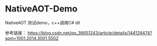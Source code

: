 # NativeAOT-Demo

NativeAOT 测试demo，c++调用C# dll

参考链接：
https://blog.csdn.net/qq_36651243/article/details/144129474?spm=1001.2014.3001.5502